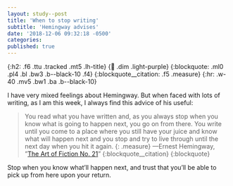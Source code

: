 ```yaml
---
layout: study--post
title: 'When to stop writing'
subtitle: 'Hemingway advises'
date: '2018-12-06 09:32:18 -0500'
categories:
published: true
---
```


{:h2: .f6 .ttu .tracked .mt5 .lh-title}
{:link: .dim .light-purple}
{:blockquote: .ml0 .pl4 .bl .bw3 .b--black-10 .f4}
{:blockquote__citation: .f5 .measure}
{:hr: .w-40 .mv5 .bw1 .ba .b--black-10}

I have very mixed feelings about Hemingway. But when faced with lots of writing, as I am this week, I always find this advice of his useful:

> You read what you have written and, as you always stop when you know what is going to happen next, you go on from there. You write until you come to a place where you still have your juice and know what will happen next and you stop and try to live through until the next day when you hit it again.
> {: .measure}
> —Ernest Hemingway, ”[The Art of Fiction No. 21](https://www.theparisreview.org/interviews/4825/ernest-hemingway-the-art-of-fiction-no-21-ernest-hemingway)”
> {:blockquote__citation}
{:blockquote}

Stop when you know what’ll happen next, and trust that you’ll be able to pick up from here upon your return.
